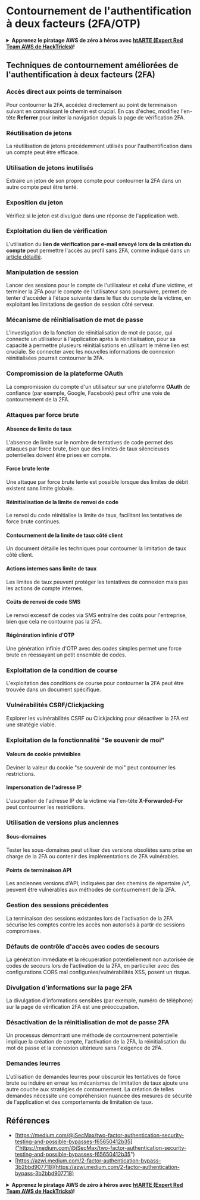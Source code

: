 # Contournement de l'authentification à deux facteurs (2FA/OTP)

<details>

<summary><strong>Apprenez le piratage AWS de zéro à héros avec</strong> <a href="https://training.hacktricks.xyz/courses/arte"><strong>htARTE (Expert Red Team AWS de HackTricks)</strong></a><strong>!</strong></summary>

Autres façons de soutenir HackTricks :

* Si vous souhaitez voir votre **entreprise annoncée dans HackTricks** ou **télécharger HackTricks en PDF**, consultez les [**PLANS D'ABONNEMENT**](https://github.com/sponsors/carlospolop) !
* Obtenez le [**swag officiel PEASS & HackTricks**](https://peass.creator-spring.com)
* Découvrez [**La famille PEASS**](https://opensea.io/collection/the-peass-family), notre collection exclusive de [**NFT**](https://opensea.io/collection/the-peass-family)
* **Rejoignez le** 💬 [**groupe Discord**](https://discord.gg/hRep4RUj7f) ou le [**groupe Telegram**](https://t.me/peass) ou **suivez** moi sur **Twitter** 🐦 [**@carlospolopm**](https://twitter.com/carlospolopm)**.**
* **Partagez vos astuces de piratage en soumettant des PR aux** [**HackTricks**](https://github.com/carlospolop/hacktricks) et [**HackTricks Cloud**](https://github.com/carlospolop/hacktricks-cloud) dépôts GitHub.

</details>

## **Techniques de contournement améliorées de l'authentification à deux facteurs (2FA)**

### **Accès direct aux points de terminaison**

Pour contourner la 2FA, accédez directement au point de terminaison suivant en connaissant le chemin est crucial. En cas d'échec, modifiez l'en-tête **Referrer** pour imiter la navigation depuis la page de vérification 2FA.

### **Réutilisation de jetons**

La réutilisation de jetons précédemment utilisés pour l'authentification dans un compte peut être efficace.

### **Utilisation de jetons inutilisés**

Extraire un jeton de son propre compte pour contourner la 2FA dans un autre compte peut être tenté.

### **Exposition du jeton**

Vérifiez si le jeton est divulgué dans une réponse de l'application web.

### **Exploitation du lien de vérification**

L'utilisation du **lien de vérification par e-mail envoyé lors de la création du compte** peut permettre l'accès au profil sans 2FA, comme indiqué dans un [article détaillé](https://srahulceh.medium.com/behind-the-scenes-of-a-security-bug-the-perils-of-2fa-cookie-generation-496d9519771b).

### **Manipulation de session**

Lancer des sessions pour le compte de l'utilisateur et celui d'une victime, et terminer la 2FA pour le compte de l'utilisateur sans poursuivre, permet de tenter d'accéder à l'étape suivante dans le flux du compte de la victime, en exploitant les limitations de gestion de session côté serveur.

### **Mécanisme de réinitialisation de mot de passe**

L'investigation de la fonction de réinitialisation de mot de passe, qui connecte un utilisateur à l'application après la réinitialisation, pour sa capacité à permettre plusieurs réinitialisations en utilisant le même lien est cruciale. Se connecter avec les nouvelles informations de connexion réinitialisées pourrait contourner la 2FA.

### **Compromission de la plateforme OAuth**

La compromission du compte d'un utilisateur sur une plateforme **OAuth** de confiance (par exemple, Google, Facebook) peut offrir une voie de contournement de la 2FA.

### **Attaques par force brute**

#### **Absence de limite de taux**

L'absence de limite sur le nombre de tentatives de code permet des attaques par force brute, bien que des limites de taux silencieuses potentielles doivent être prises en compte.

#### **Force brute lente**

Une attaque par force brute lente est possible lorsque des limites de débit existent sans limite globale.

#### **Réinitialisation de la limite de renvoi de code**

Le renvoi du code réinitialise la limite de taux, facilitant les tentatives de force brute continues.

#### **Contournement de la limite de taux côté client**

Un document détaille les techniques pour contourner la limitation de taux côté client.

#### **Actions internes sans limite de taux**

Les limites de taux peuvent protéger les tentatives de connexion mais pas les actions de compte internes.

#### **Coûts de renvoi de code SMS**

Le renvoi excessif de codes via SMS entraîne des coûts pour l'entreprise, bien que cela ne contourne pas la 2FA.

#### **Régénération infinie d'OTP**

Une génération infinie d'OTP avec des codes simples permet une force brute en réessayant un petit ensemble de codes.

### **Exploitation de la condition de course**

L'exploitation des conditions de course pour contourner la 2FA peut être trouvée dans un document spécifique.

### **Vulnérabilités CSRF/Clickjacking**

Explorer les vulnérabilités CSRF ou Clickjacking pour désactiver la 2FA est une stratégie viable.

### **Exploitation de la fonctionnalité "Se souvenir de moi"**

#### **Valeurs de cookie prévisibles**

Deviner la valeur du cookie "se souvenir de moi" peut contourner les restrictions.

#### **Impersonation de l'adresse IP**

L'usurpation de l'adresse IP de la victime via l'en-tête **X-Forwarded-For** peut contourner les restrictions.

### **Utilisation de versions plus anciennes**

#### **Sous-domaines**

Tester les sous-domaines peut utiliser des versions obsolètes sans prise en charge de la 2FA ou contenir des implémentations de 2FA vulnérables.

#### **Points de terminaison API**

Les anciennes versions d'API, indiquées par des chemins de répertoire /v\*, peuvent être vulnérables aux méthodes de contournement de la 2FA.

### **Gestion des sessions précédentes**

La terminaison des sessions existantes lors de l'activation de la 2FA sécurise les comptes contre les accès non autorisés à partir de sessions compromises.

### **Défauts de contrôle d'accès avec codes de secours**

La génération immédiate et la récupération potentiellement non autorisée de codes de secours lors de l'activation de la 2FA, en particulier avec des configurations CORS mal configurées/vulnérabilités XSS, posent un risque.

### **Divulgation d'informations sur la page 2FA**

La divulgation d'informations sensibles (par exemple, numéro de téléphone) sur la page de vérification 2FA est une préoccupation.

### **Désactivation de la réinitialisation de mot de passe 2FA**

Un processus démontrant une méthode de contournement potentielle implique la création de compte, l'activation de la 2FA, la réinitialisation du mot de passe et la connexion ultérieure sans l'exigence de 2FA.

### **Demandes leurres**

L'utilisation de demandes leurres pour obscurcir les tentatives de force brute ou induire en erreur les mécanismes de limitation de taux ajoute une autre couche aux stratégies de contournement. La création de telles demandes nécessite une compréhension nuancée des mesures de sécurité de l'application et des comportements de limitation de taux.

## Références
* [https://medium.com/@iSecMax/two-factor-authentication-security-testing-and-possible-bypasses-f65650412b35]("https://medium.com/@iSecMax/two-factor-authentication-security-testing-and-possible-bypasses-f65650412b35")
* [https://azwi.medium.com/2-factor-authentication-bypass-3b2bbd907718](https://azwi.medium.com/2-factor-authentication-bypass-3b2bbd907718)

<details>

<summary><strong>Apprenez le piratage AWS de zéro à héros avec</strong> <a href="https://training.hacktricks.xyz/courses/arte"><strong>htARTE (Expert Red Team AWS de HackTricks)</strong></a><strong>!</strong></summary>

Autres façons de soutenir HackTricks :

* Si vous souhaitez voir votre **entreprise annoncée dans HackTricks** ou **télécharger HackTricks en PDF**, consultez les [**PLANS D'ABONNEMENT**](https://github.com/sponsors/carlospolop) !
* Obtenez le [**swag officiel PEASS & HackTricks**](https://peass.creator-spring.com)
* Découvrez [**La famille PEASS**](https://opensea.io/collection/the-peass-family), notre collection exclusive de [**NFT**](https://opensea.io/collection/the-peass-family)
* **Rejoignez le** 💬 [**groupe Discord**](https://discord.gg/hRep4RUj7f) ou le [**groupe Telegram**](https://t.me/peass) ou **suivez** moi sur **Twitter** 🐦 [**@carlospolopm**](https://twitter.com/carlospolopm)**.**
* **Partagez vos astuces de piratage en soumettant des PR aux** [**HackTricks**](https://github.com/carlospolop/hacktricks) et [**HackTricks Cloud**](https://github.com/carlospolop/hacktricks-cloud) dépôts GitHub.

</details>
